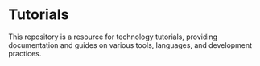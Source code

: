 # Tutorials
This repository is a resource for technology tutorials, providing documentation and guides on various tools, languages, and development practices.



